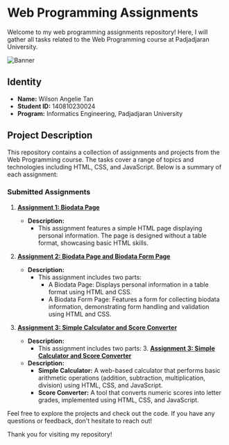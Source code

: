 # Web Programming Assignments

Welcome to my web programming assignments repository! Here, I will gather all tasks related to the Web Programming course at Padjadjaran University.

![Banner](https://tenor.com/id/view/angry-cat-busy-laptop-gif-15731367)

## Identity

- **Name:** Wilson Angelie Tan
- **Student ID:** 140810230024
- **Program:** Informatics Engineering, Padjadjaran University

## Project Description

This repository contains a collection of assignments and projects from the Web Programming course. The tasks cover a range of topics and technologies including HTML, CSS, and JavaScript. Below is a summary of each assignment:

### Submitted Assignments

1. **[Assignment 1: Biodata Page](./Tugas1)**
   - **Description:** 
     - This assignment features a simple HTML page displaying personal information. The page is designed without a table format, showcasing basic HTML skills.

2. **[Assignment 2: Biodata Page and Biodata Form Page](./Tugas2)**
   - **Description:** 
     - This assignment includes two parts:
       - A Biodata Page: Displays personal information in a table format using HTML and CSS.
       - A Biodata Form Page: Features a form for collecting biodata information, demonstrating form handling and validation using HTML and CSS.

3. **[Assignment 3: Simple Calculator and Score Converter](./Tugas3)**
   - **Description:**
     - This assignment includes two parts:
       3. **[Assignment 3: Simple Calculator and Score Converter](./Tugas3)**
   - **Description:**
     - **Simple Calculator:** A web-based calculator that performs basic arithmetic operations (addition, subtraction, multiplication, division) using HTML, CSS, and JavaScript.
     - **Score Converter:** A tool that converts numeric scores into letter grades, implemented using HTML, CSS, and JavaScript.


Feel free to explore the projects and check out the code. If you have any questions or feedback, don't hesitate to reach out!

Thank you for visiting my repository!
